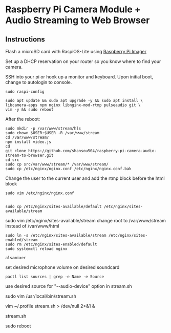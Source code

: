 # Raspberry Pi Camera Module + Audio Streaming to Web Browser

## Instructions

Flash a microSD card with RaspiOS-Lite using [Raspberry Pi Imager](https://www.raspberrypi.com/software/)

Set up a DHCP reservation on your router so you know where to find your camera.

SSH into your pi or hook up a monitor and keyboard. Upon initial boot, change to autologin to console.

```
sudo raspi-config
```
```
sudo apt update && sudo apt upgrade -y && sudo apt install \
libcamera-apps npm nginx libnginx-mod-rtmp pulseaudio git \
vim -y && sudo reboot
```

After the reboot:
```
sudo mkdir -p /var/www/stream/hls
sudo chown $USER:$USER -R /var/www/stream
cd /var/www/stream/
npm install video.js
cd
git clone https://github.com/shansou504/raspberry-pi-camera-audio-stream-to-browser.git
cd src
sudo cp src/var/www/stream/* /var/www/stream/
sudo cp /etc/nginx/nginx.conf /etc/nginx/nginx.conf.bak
```

Change the user to the current user and add the rtmp block before the html block

```
sudo vim /etc/nginx/nginx.conf
```
```

```

```
sudo cp /etc/nginx/sites-available/default /etc/nginx/sites-available/stream
```

sudo vim /etc/nginx/sites-available/stream
  change root to /var/www/stream instead of /var/www/html

```
sudo ln -s /etc/nginx/sites-available/stream /etc/nginx/sites-enabled/stream
sudo rm /etc/nginx/sites-enabled/default
sudo systemctl reload nginx
```

```
alsamixer
```
  set desired microphone volume on desired soundcard

```
pactl list sources | grep -e Name -e Source
```

use desired source for "--audio-device" option in stream.sh

sudo vim /usr/local/bin/stream.sh

vim ~/.profile
  stream.sh > /dev/null 2>&1 &

stream.sh

sudo reboot
